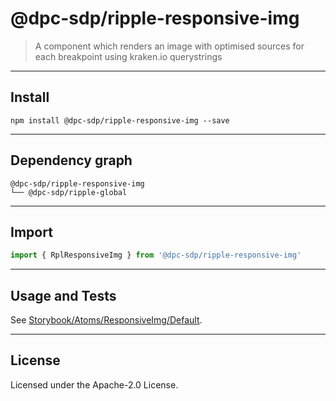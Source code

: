 <!-- GENERATED_DOCS -->
# @dpc-sdp/ripple-responsive-img

> A component which renders an image with optimised sources for each breakpoint
using kraken.io querystrings

--------------------------------------------------------------------------------

## Install

```shell
npm install @dpc-sdp/ripple-responsive-img --save
```

--------------------------------------------------------------------------------

## Dependency graph

```shell
@dpc-sdp/ripple-responsive-img
└── @dpc-sdp/ripple-global
```

--------------------------------------------------------------------------------

## Import

```js
import { RplResponsiveImg } from '@dpc-sdp/ripple-responsive-img'
```

--------------------------------------------------------------------------------

## Usage and Tests

See [Storybook/Atoms/ResponsiveImg/Default](https://ripple.sdp.vic.gov.au/?path=/story/atoms-responsiveimg--default).

--------------------------------------------------------------------------------

## License

Licensed under the Apache-2.0 License.
<!-- /GENERATED_DOCS -->
